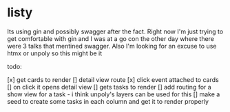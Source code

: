 # listy

Its using gin and possibly swagger after the fact. Right now I'm just trying to get comfortable with gin and I was at a go con the other day where there were 3 talks that mentined swagger. Also I'm looking for an excuse to use htmx or unpoly so this might be it



todo:

[x] get cards to render
[] detail view route
[x] click event attached to cards
[] on click it opens detail view
[] gets tasks to render
[] add routing for a show view for a task - i think unpoly's layers can be used for this
[] make a seed to create some tasks in each column and get it to render properly
